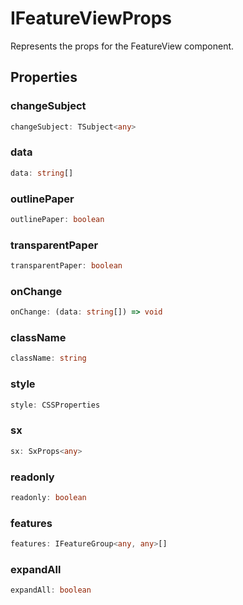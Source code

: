 # IFeatureViewProps

Represents the props for the FeatureView component.

## Properties

### changeSubject

```ts
changeSubject: TSubject<any>
```

### data

```ts
data: string[]
```

### outlinePaper

```ts
outlinePaper: boolean
```

### transparentPaper

```ts
transparentPaper: boolean
```

### onChange

```ts
onChange: (data: string[]) => void
```

### className

```ts
className: string
```

### style

```ts
style: CSSProperties
```

### sx

```ts
sx: SxProps<any>
```

### readonly

```ts
readonly: boolean
```

### features

```ts
features: IFeatureGroup<any, any>[]
```

### expandAll

```ts
expandAll: boolean
```

